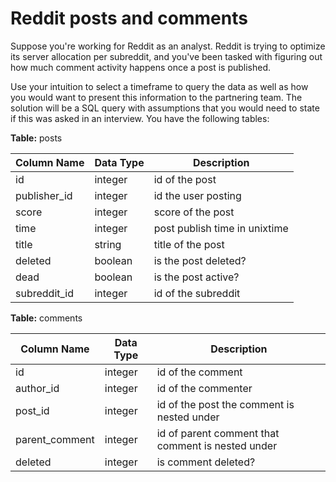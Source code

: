 # Reddit posts and comments

Suppose you're working for Reddit as an analyst. Reddit is trying to optimize
its server allocation per subreddit, and you've been tasked with figuring out
how much comment activity happens once a post is published. 

Use your intuition to select a timeframe to query the data as well as how you
would want to present this information to the partnering team. The solution will
be a SQL query with assumptions that you would need to state if this was asked
in an interview. You have the following tables:

**Table:** posts

| Column Name | Data Type | Description |
|-------------|-----------|-------------|
| id | integer | id of the post |
| publisher_id | integer | id the user posting |
| score | integer | score of the post |
| time | integer | post publish time in unixtime |
| title | string | title of the post |
| deleted | boolean | is the post deleted? |
| dead | boolean | is the post active? |
| subreddit_id | integer | id of the subreddit |


**Table:** comments

| Column Name | Data Type | Description |
|-------------|-----------|-------------|
| id | integer | id of the comment |
| author_id | integer | id of the commenter |
| post_id | integer | id of the post the comment is nested under |
| parent_comment | integer | id of parent comment that comment is nested under |
| deleted | integer | is comment deleted? |
